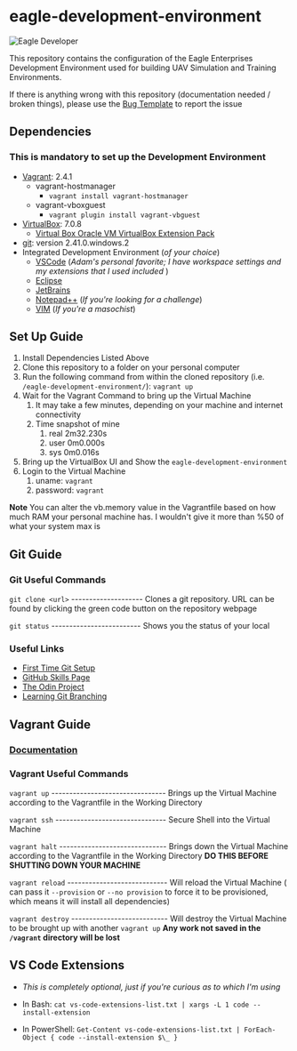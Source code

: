 # eagle-development-environment

![Eagle Developer](https://imgur.com/jtczs2f.jpg)

This repository contains the configuration of the Eagle Enterprises Development
Environment used for building UAV Simulation and Training Environments.

If there is anything wrong with this repository (documentation needed / broken
things), please use the
[Bug Template](https://github.com/Cybower/eagle-development-environment/issues/new?assignees=&labels=bug&projects=&template=bug-template.md&title=)
to report the issue

## Dependencies

### **This is mandatory to set up the Development Environment**

- [Vagrant](https://developer.hashicorp.com/vagrant/downloads): 2.4.1
  - vagrant-hostmanager
    - `vagrant install vagrant-hostmanager`
  - vagrant-vboxguest
    - `vagrant plugin install vagrant-vbguest`
- [VirtualBox](https://www.virtualbox.org/wiki/Downloads): 7.0.8
  - [Virtual Box Oracle VM VirtualBox Extension Pack](https://download.virtualbox.org/virtualbox/7.0.14/Oracle_VM_VirtualBox_Extension_Pack-7.0.14.vbox-extpack)
- [git](https://git-scm.com/downloads): version 2.41.0.windows.2
- Integrated Development Environment (_of your choice_)
  - [VSCode](https://code.visualstudio.com/download) (_Adam's personal favorite;
    I have workspace settings and my extensions that I used included_ )
  - [Eclipse](https://www.eclipse.org/downloads/)
  - [JetBrains](https://www.jetbrains.com/products/)
  - [Notepad++](https://notepad-plus-plus.org/downloads/) (_If you're looking
    for a challenge_)
  - [VIM](https://www.vim.org/download.php) (_If you're a masochist_)

## Set Up Guide

1. Install Dependencies Listed Above
2. Clone this repository to a folder on your personal computer
3. Run the following command from within the cloned repository (i.e.
   `/eagle-development-environment/`): `vagrant up`
4. Wait for the Vagrant Command to bring up the Virtual Machine
   1. It may take a few minutes, depending on your machine and internet
      connectivity
   2. Time snapshot of mine
      1. real 2m32.230s
      2. user 0m0.000s
      3. sys 0m0.016s
5. Bring up the VirtualBox UI and Show the `eagle-development-environment`
6. Login to the Virtual Machine
   1. uname: `vagrant`
   2. password: `vagrant`

**Note** You can alter the vb.memory value in the Vagrantfile based on how much
RAM your personal machine has. I wouldn't give it more than %50 of what your
system max is

## Git Guide

### Git Useful Commands

`git clone <url>` -------------------- Clones a git repository. URL can be found
by clicking the green code button on the repository webpage

`git status` ------------------------- Shows you the status of your local

### Useful Links

- [First Time Git Setup](https://git-scm.com/book/en/v2/Getting-Started-First-Time-Git-Setup)
- [GitHub Skills Page](https://skills.github.com/)
- [The Odin Project](https://www.theodinproject.com/lessons/foundations-introduction-to-git)
- [Learning Git Branching](https://learngitbranching.js.org/)

## Vagrant Guide

### [Documentation](https://developer.hashicorp.com/vagrant/docs)

### Vagrant Useful Commands

`vagrant up` -------------------------------- Brings up the Virtual Machine
according to the Vagrantfile in the Working Directory

`vagrant ssh` ------------------------------- Secure Shell into the Virtual
Machine

`vagrant halt` ------------------------------ Brings down the Virtual Machine
according to the Vagrantfile in the Working Directory **DO THIS BEFORE SHUTTING
DOWN YOUR MACHINE**

`vagrant reload` ---------------------------- Will reload the Virtual Machine (
can pass it `--provision` or `--no provision` to force it to be provisioned,
which means it will install all dependencies)

`vagrant destroy` --------------------------- Will destroy the Virtual Machine
to be brought up with another `vagrant up` **Any work not saved in the
`/vagrant` directory will be lost**

## VS Code Extensions

- _This is completely optional, just if you're curious as to which I'm using_

- In Bash:
  `cat vs-code-extensions-list.txt | xargs -L 1 code --install-extension`

- In PowerShell:
  `Get-Content vs-code-extensions-list.txt | ForEach-Object { code --install-extension $\_ }`
